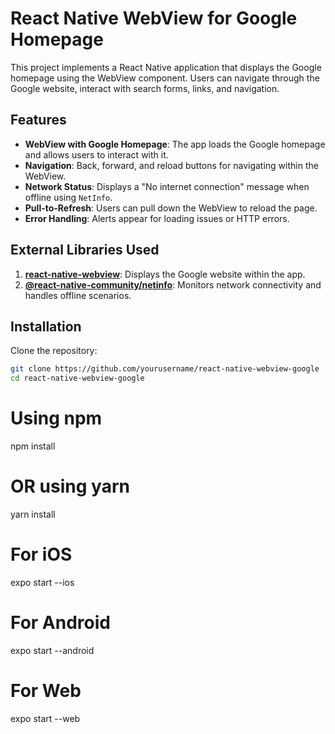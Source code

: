 # React Native WebView for Google Homepage

This project implements a React Native application that displays the Google homepage using the WebView component. Users can navigate through the Google website, interact with search forms, links, and navigation.

## Features

- **WebView with Google Homepage**: The app loads the Google homepage and allows users to interact with it.
- **Navigation**: Back, forward, and reload buttons for navigating within the WebView.
- **Network Status**: Displays a "No internet connection" message when offline using `NetInfo`.
- **Pull-to-Refresh**: Users can pull down the WebView to reload the page.
- **Error Handling**: Alerts appear for loading issues or HTTP errors.

## External Libraries Used

1. **[react-native-webview](https://github.com/react-native-webview/react-native-webview)**: Displays the Google website within the app.
2. **[@react-native-community/netinfo](https://github.com/react-native-netinfo/react-native-netinfo)**: Monitors network connectivity and handles offline scenarios.

## Installation

Clone the repository:

```bash
git clone https://github.com/yourusername/react-native-webview-google
cd react-native-webview-google
```

# Using npm
npm install

# OR using yarn
yarn install


# For iOS
expo start --ios

# For Android
expo start --android

# For Web
expo start --web
